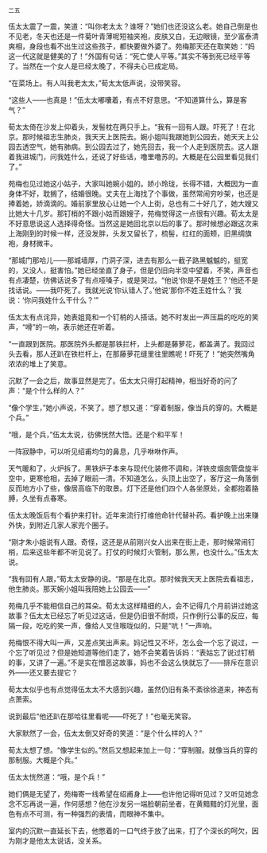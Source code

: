     二五 

   伍太太震了一震，笑道：“叫你老太太？谁呀？”她们也还没这么老。她自己倒是也不见老，冬天也还是一件菊叶青薄呢短袖夹袍，皮肤又白，无边眼镜，至少富泰清爽相，身段也看不出生过这些孩子，都快要做外婆了。苑梅那天还在取笑她：“妈这一代这就是健美的了！”外国有句话：“死亡使人平等。”其实不等到死已经平等了。当然在一个女人是已经太晚了，不得夫心已成定局。

   “在菜场上。有人叫我老太太，”荀太太低声说，没带笑容。

   “这些人——也真是！”伍太太嘟囔着，有点不好意思。“不知道算什么，算是客气？”

   荀太太倚在沙发上仰着头，发髻枕在两只手上。“我有一回有人跟。吓死了！在北京。那时候祖志生肺炎，我天天上医院去。婉小姐叫我跟她到公园去，她天天上公园去透空气，她有肺病。到公园去过了，她先回去，我一个人走到医院去。这人跟着我进城门，问我姓什么，还说了好些话，噜里噜苏的。大概是在公园里看见我们了。”

   苑梅也见过她这小姑子，大家叫她婉小姐的。娇小玲珑，长得不错，大概因为一直身体不好，耽搁了，结婚很晚。丈夫在上海找了个事做，虽然常闹穷吵架，也还是捧着她，娇滴滴的。婚前家里放心让她一个人上街，总也有二十好几了，她大嫂又比她大十几岁。那钉梢的不跟小姑而跟嫂子，苑梅觉得这一点很有兴趣。荀太太是不好意思说这人选择得奇怪。当然这是她回北京以后的事了。那时候想必跟这次来上海刚到的时候一样，还没发胖，头发又留长了，梳髻，红红的面颊，旧黑绸旗袍，身材微丰。

   “那城门那哈儿——那城墙厚，门洞子深，进去有那么一截子路黑魆魆的，挺宽的，又没人，挺害怕。”她已经坐直了身子，但是仍旧向半空中望着，不笑，声音也有点凄楚，彷佛话说多了有点哑嗓子，或是哭过。“他说‘你是不是姓王？’他还不是找话说。——我吓死了。我就光说‘你认错人了。’他说‘那你不姓王姓什么？’我说：‘你问我姓什么干什么？’”

   伍太太有点诧异，她表姐竟和一个钉梢的人搭话。她不时发出一声压扁的吃吃的笑声，“嗗”的一响，表示她还在听着。

   “一直跟到医院。那医院外头都是那铁拦杆，上头都是藤萝花，都盖满了。我回过头去看，那人还趴在铁栏杆上，在那藤萝花缝里往里瞧呢！吓死了！”她突然嘴角浓浓的堆上了笑意。

   沉默了一会之后，故事显然是完了。伍太太只得打起精神，相当好奇的问了声：“是个什么样的人？”

   “像个学生，”她小声说，不笑了。想了想又道：“穿着制服，像当兵的穿的。大概是个兵。”

   “哦，是个兵，”伍太太说，彷佛恍然大悟。还是个和平军！

   一阵寂静中，可以听见绍甫均匀的鼻息，几乎咻咻作声。

   天气暖和了，火炉拆了。黑铁炉子本来与现代化装修不调和，洋铁皮烟囱管盘旋半空中，更寒伧相，去掉了眼前一清。不知道怎么，头顶上出空了，客厅这一角落倒反而地方小了些，像居高临下的取景。灯下还是他们四个人各坐原处，全都抱着胳膊，久坐有点春寒。

   伍太太晚饭后有个看护来打针。近年来流行打维他命针代替补药。看护晚上出来赚外快，到附近几家人家兜个圈子。

   “刚才朱小姐说有人跟。奇怪，这还是从前刚兴女人出来在街上走，那时候常闹钉梢，后来这些年都不听见说了。打仗的时候灯火管制，那么黑，也没什么。”伍太太说。

   “我有回有人跟，”荀太太安静的说。“那是在北京。那时候我天天上医院去看祖志，他生肺炎。那天婉小姐叫我陪她上公园去——”

   苑梅几乎不能相信自己的耳朵。荀太太这样精细的人，会不记得几个月前讲过她这故事？伍太太已经忘了听见过这话，但是仍旧很不耐烦，只作例行公事的反应，每隔一段，吃吃的笑一声，像给人叉住喉咙似的，只是“吭！”一声响。

   苑梅恨不得大叫一声，又差点笑出声来。妈记性又不坏，怎么会一个忘了说过，一个忘了听见过？但是她知道等他们走了，她不会笑着告诉妈：“表姑忘了说过钉梢的事，又讲了一遍。”不是实在憎恶这故事，妈也不会这么快就忘了——排斥在意识外——还又要去提它？

   荀太太似乎也有点觉得伍太太不大感到兴趣，虽然仍旧有条不紊徐徐道来，神态有点萧索。

   说到最后“他还趴在那哈往里看呢——吓死了！”也毫无笑容。

   大家默然了一会，伍太太倒又好奇的笑道：“是个什么样的人？”

   荀太太想了想。“像学生似的。”然后又想起来加上一句：“穿制服。就像当兵的穿的那制服。大概是个兵。”

   伍太太恍然道：“哦，是个兵！”

   她们俩是无望了，苑梅寄一线希望在绍甫身上——也许他记得听见过？又听见她念念不忘再说一遍，作何感想？他在沙发另一端脸朝前坐者，在黄黯黯的灯光里，面色有点不可测，有一种强烈的表情，而眼神不集中。

   室内的沉默一直延长下去，他憋着的一口气终于放了出来，打了个深长的呵欠，因为刚才是他太太说话，没关系。


